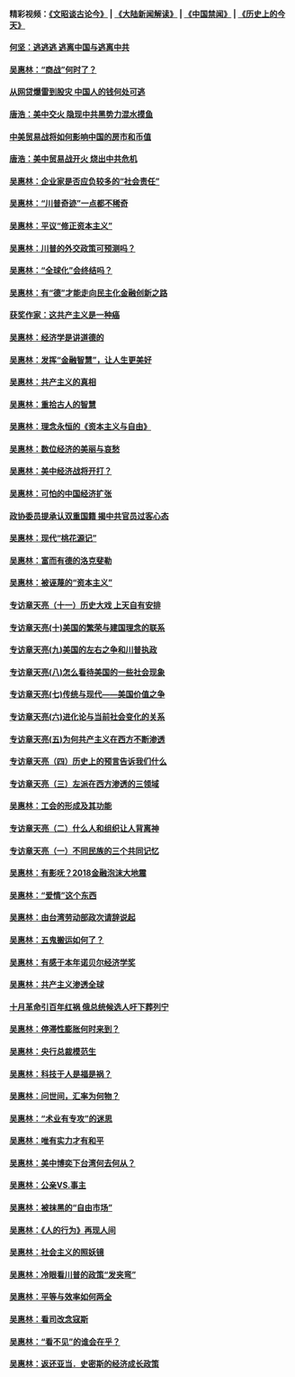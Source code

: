#### 精彩视频：[《文昭谈古论今》](https://github.com/gfw-breaker/wenzhao/blob/master/README.md?t=12011230) | [《大陆新闻解读》](https://github.com/gfw-breaker/ntdtv-comedy/blob/master/README.md?t=12011230) | [《中国禁闻》](https://github.com/gfw-breaker/ntdtv-news/blob/master/README.md?t=12011230) | [《历史上的今天》](https://github.com/gfw-breaker/today-in-history/blob/master/README.md?t=12011230) 

#### [何坚：逃逃逃 逃离中国与逃离中共](../pages/nsc423/n10592891.md?t=12011230) 

#### [吴惠林：“商战”何时了？](../pages/nsc423/n10573558.md?t=12011230) 

#### [从网贷爆雷到股灾 中国人的钱何处可逃](../pages/nsc423/n10572800.md?t=12011230) 

#### [唐浩：美中交火 隐现中共黑势力混水摸鱼](../pages/nsc423/n10544040.md?t=12011230) 

#### [中美贸易战将如何影响中国的房市和币值](../pages/nsc423/n10543697.md?t=12011230) 

#### [唐浩：美中贸易战开火 烧出中共危机](../pages/nsc423/n10540126.md?t=12011230) 

#### [吴惠林：企业家是否应负较多的“社会责任”](../pages/nsc423/n10535022.md?t=12011230) 

#### [吴惠林：“川普奇迹”一点都不稀奇](../pages/nsc423/n10512808.md?t=12011230) 

#### [吴惠林：平议“修正资本主义”](../pages/nsc423/n10495724.md?t=12011230) 

#### [吴惠林：川普的外交政策可预测吗？](../pages/nsc423/n10462387.md?t=12011230) 

#### [吴惠林：“全球化”会终结吗？](../pages/nsc423/n10452838.md?t=12011230) 

#### [吴惠林：有“德”才能走向民主化金融创新之路](../pages/nsc423/n10432292.md?t=12011230) 

#### [获奖作家：这共产主义是一种癌](../pages/nsc423/n10431541.md?t=12011230) 

#### [吴惠林：经济学是讲道德的](../pages/nsc423/n10398014.md?t=12011230) 

#### [吴惠林：发挥“金融智慧”，让人生更美好](../pages/nsc423/n10375019.md?t=12011230) 

#### [吴惠林：共产主义的真相](../pages/nsc423/n10351394.md?t=12011230) 

#### [吴惠林：重拾古人的智慧](../pages/nsc423/n10337691.md?t=12011230) 

#### [吴惠林：理念永恒的《资本主义与自由》](../pages/nsc423/n10316274.md?t=12011230) 

#### [吴惠林：数位经济的美丽与哀愁](../pages/nsc423/n10292946.md?t=12011230) 

#### [吴惠林：美中经济战将开打？](../pages/nsc423/n10258825.md?t=12011230) 

#### [吴惠林：可怕的中国经济扩张](../pages/nsc423/n10219147.md?t=12011230) 

#### [政协委员提承认双重国籍 揭中共官员过客心态](../pages/nsc423/n10208809.md?t=12011230) 

#### [吴惠林：现代“桃花源记”](../pages/nsc423/n10185234.md?t=12011230) 

#### [吴惠林：富而有德的洛克斐勒](../pages/nsc423/n10142264.md?t=12011230) 

#### [吴惠林：被诬蔑的“资本主义”](../pages/nsc423/n10124816.md?t=12011230) 

#### [专访章天亮（十一）历史大戏 上天自有安排](../pages/nsc423/n10094905.md?t=12011230) 

#### [专访章天亮(十)美国的繁荣与建国理念的联系](../pages/nsc423/n10094899.md?t=12011230) 

#### [专访章天亮(九)美国的左右之争和川普执政](../pages/nsc423/n10094889.md?t=12011230) 

#### [专访章天亮(八)怎么看待美国的一些社会现象](../pages/nsc423/n10094857.md?t=12011230) 

#### [专访章天亮(七)传统与现代——美国价值之争](../pages/nsc423/n10093140.md?t=12011230) 

#### [专访章天亮(六)进化论与当前社会变化的关系](../pages/nsc423/n10092036.md?t=12011230) 

#### [专访章天亮(五)为何共产主义在西方不断渗透](../pages/nsc423/n10083620.md?t=12011230) 

#### [专访章天亮（四）历史上的预言告诉我们什么](../pages/nsc423/n10083606.md?t=12011230) 

#### [专访章天亮（三）左派在西方渗透的三领域](../pages/nsc423/n10081115.md?t=12011230) 

#### [吴惠林：工会的形成及其功能](../pages/nsc423/n10080633.md?t=12011230) 

#### [专访章天亮（二）什么人和组织让人背离神](../pages/nsc423/n10076637.md?t=12011230) 

#### [专访章天亮（一）不同民族的三个共同记忆](../pages/nsc423/n10074188.md?t=12011230) 

#### [吴惠林：有影呒？2018金融泡沫大地震](../pages/nsc423/n10040534.md?t=12011230) 

#### [吴惠林：“爱情”这个东西](../pages/nsc423/n10019423.md?t=12011230) 

#### [吴惠林：由台湾劳动部政次请辞说起](../pages/nsc423/n9979679.md?t=12011230) 

#### [吴惠林：五鬼搬运如何了？](../pages/nsc423/n9925338.md?t=12011230) 

#### [吴惠林：有感于本年诺贝尔经济学奖](../pages/nsc423/n9871883.md?t=12011230) 

#### [吴惠林：共产主义渗透全球](../pages/nsc423/n9812748.md?t=12011230) 

#### [十月革命引百年红祸 俄总统候选人吁下葬列宁](../pages/nsc423/n9810182.md?t=12011230) 

#### [吴惠林：停滞性膨胀何时来到？](../pages/nsc423/n9764136.md?t=12011230) 

#### [吴惠林：央行总裁模范生](../pages/nsc423/n9728134.md?t=12011230) 

#### [吴惠林：科技于人是福是祸？](../pages/nsc423/n9672982.md?t=12011230) 

#### [吴惠林：问世间，汇率为何物？](../pages/nsc423/n9621788.md?t=12011230) 

#### [吴惠林：“术业有专攻”的迷思](../pages/nsc423/n9580363.md?t=12011230) 

#### [吴惠林：唯有实力才有和平](../pages/nsc423/n9529599.md?t=12011230) 

#### [吴惠林：美中博奕下台湾何去何从？](../pages/nsc423/n9483598.md?t=12011230) 

#### [吴惠林：公亲VS.事主](../pages/nsc423/n9425637.md?t=12011230) 

#### [吴惠林：被抹黑的“自由市场”](../pages/nsc423/n9351545.md?t=12011230) 

#### [吴惠林：《人的行为》再现人间](../pages/nsc423/n9296339.md?t=12011230) 

#### [吴惠林：社会主义的照妖镜](../pages/nsc423/n9243460.md?t=12011230) 

#### [吴惠林：冷眼看川普的政策“发夹弯”](../pages/nsc423/n9120684.md?t=12011230) 

#### [吴惠林：平等与效率如何两全](../pages/nsc423/n9075430.md?t=12011230) 

#### [吴惠林：看司改念寇斯](../pages/nsc423/n9024915.md?t=12011230) 

#### [吴惠林：“看不见”的谁会在乎？](../pages/nsc423/n8977488.md?t=12011230) 

#### [吴惠林：返还亚当．史密斯的经济成长政策](../pages/nsc423/n8931896.md?t=12011230) 


